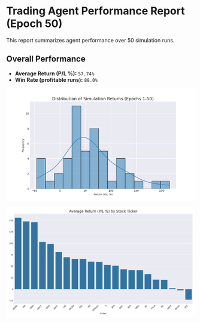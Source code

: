 # Trading Agent Performance Report (Epoch 50)

This report summarizes agent performance over 50 simulation runs.

## Overall Performance
- **Average Return (P/L %):** `57.74%`
- **Win Rate (profitable runs):** `88.0%`

![Returns Distribution](epoch_50_returns_distribution.png)

![Performance by Ticker](epoch_50_performance_by_ticker.png)

